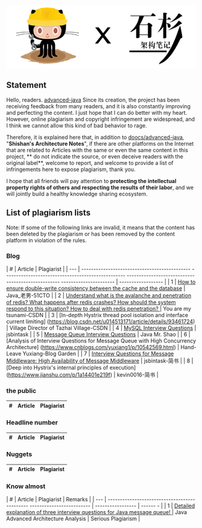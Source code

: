 <p align="center">
  <a href="https://github.com/doocs/advanced-java"><img src="./images/advanced-java-doocs-shishan.png" alt="rights defense action"></a>
</p>

## Statement

Hello, readers. [advanced-java](https://github.com/doocs/advanced-java) Since its creation, the project has been receiving feedback from many readers, and it is also constantly improving and perfecting the content. I just hope that I can do better with my heart. However, online plagiarism and copyright infringement are widespread, and I think we cannot allow this kind of bad behavior to rage.

Therefore, it is explained here that, in addition to [doocs/advanced-java](https://github.com/doocs/advanced-java), "**Shishan's Architecture Notes**", if there are other platforms on the Internet that are related to Articles with the same or even the same content in this project, ** do not indicate the source, or even deceive readers with the original label**, welcome to report, and welcome to provide a list of infringements here to expose plagiarism, thank you.

I hope that all friends will pay attention to **protecting the intellectual property rights of others and respecting the results of their labor**, and we will jointly build a healthy knowledge sharing ecosystem.

## List of plagiarism lists

Note: If some of the following links are invalid, it means that the content has been deleted by the plagiarism or has been removed by the content platform in violation of the rules.

### Blog

| # | Article | Plagiarist |
| --- | --------------------------------------------- -------------------------------------------------- -------------------------------------------------- ---------------------- | ------------------ |
| 1 | [How to ensure double-write consistency between the cache and the database](https://blog.51cto.com/14230003/2363051) | Java\_老男-51CTO |
| 2 | [Understand what is the avalanche and penetration of redis? What happens after redis crashes? How should the system respond to this situation? How to deal with redis penetration? ](https://blog.csdn.net/chang384915878/article/details/86756536) | You are my tsunami-CSDN |
| 3 | [In-depth Hystrix thread pool isolation and interface current limiting] (https://blog.csdn.net/u014513171/article/details/93461724) | Village Director of Tazhai Village-CSDN |
| 4 | [MySQL Interview Questions](https://jsbintask.cn/2019/02/17/interview/interview-high-concurrency-design/) | jsbintask |
| 5 | [Message Queue Interview Questions](https://blog.51cto.com/13904503/2351522) | Java Mr. Shao |
| 6 | [Analysis of Interview Questions for Message Queue with High Concurrency Architecture] (https://www.cnblogs.com/yuxiang1/p/10542569.html) | Hand-Leave Yuxiang-Blog Garden |
| 7 | [Interview Questions for Message Middleware: High Availability of Message Middleware](https://www.jianshu.com/p/92862edc7c51) | jsbintask-简书 |
| 8 | [Deep into Hystrix's internal principles of execution] (https://www.jianshu.com/p/1a14401e219f) | kevin0016-简书 |

### the public

| # | Article | Plagiarist |
| --- | ---- | ------ |


### Headline number

| # | Article | Plagiarist |
| --- | ---- | ------ |


### Nuggets

| # | Article | Plagiarist |
| --- | ---- | ------ |


### Know almost

| # | Article | Plagiarist | Remarks |
| --- | --------------------------------------------- ------------------------- | ----------------- | ------ - |
| 1 | [Detailed explanation of three interview questions for Java message queue! ](https://zhuanlan.zhihu.com/p/62739616) | Java Advanced Architecture Analysis | Serious Plagiarism |